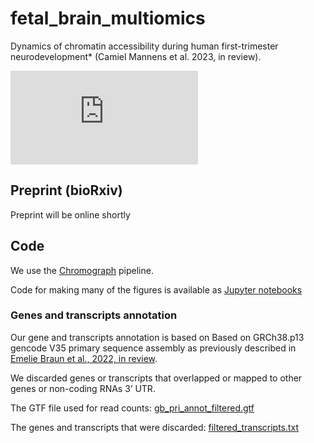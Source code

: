 # fetal_brain_multiomics
Dynamics of chromatin accessibility during human first-trimester neurodevelopment* (Camiel Mannens et al. 2023, in review).

![fig1.pdf](https://github.com/linnarsson-lab/fetal_brain_multiomics/files/12143211/fig1.pdf)

## Preprint (bioRxiv)

Preprint will be online shortly

## Code
We use the [Chromograph](https://github.com/linnarsson-lab/chromograph) pipeline.

Code for making many of the figures is available as [Jupyter notebooks](notebooks/README.md)

### Genes and transcripts annotation

Our gene and transcripts annotation is based on Based on GRCh38.p13 gencode V35 primary sequence assembly as previously described in [Emelie Braun et al., 2022, in review](https://www.biorxiv.org/content/10.1101/2022.10.24.513487v1). 

We discarded genes or transcripts that overlapped or mapped to other genes or non-coding RNAs 3’ UTR.

The GTF file used for read counts: [gb_pri_annot_filtered.gtf](https://storage.googleapis.com/linnarsson-lab-tmp/gb_pri_annot.gtf)

The genes and transcripts that were discarded: [filtered_transcripts.txt](https://storage.googleapis.com/linnarsson-lab-tmp/filtered_transcripts.txt)
